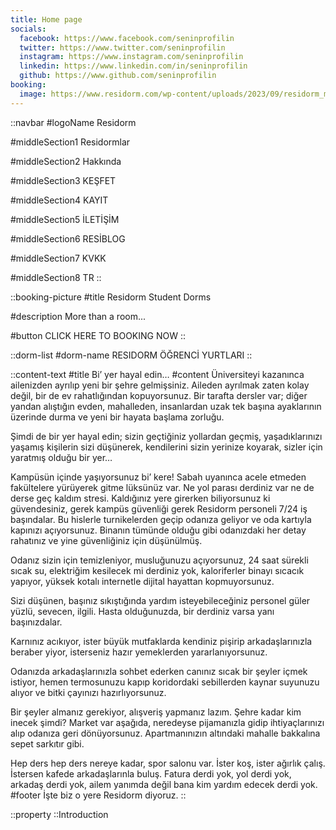 ```yaml
---
title: Home page
socials:
  facebook: https://www.facebook.com/seninprofilin
  twitter: https://www.twitter.com/seninprofilin
  instagram: https://www.instagram.com/seninprofilin
  linkedin: https://www.linkedin.com/in/seninprofilin
  github: https://www.github.com/seninprofilin
booking:
  image: https://www.residorm.com/wp-content/uploads/2023/09/residorm_mugla_resepsiyon.jpg
---
```


::navbar
#logoName
Residorm

#middleSection1
Residormlar

#middleSection2
Hakkında

#middleSection3
KEŞFET

#middleSection4
KAYIT

#middleSection5
İLETİŞİM

#middleSection6
RESİBLOG

#middleSection7
KVKK

#middleSection8
TR
::

::booking-picture
#title
Residorm Student Dorms

#description
More than a room...

#button
CLICK HERE TO BOOKING NOW
::

::dorm-list
#dorm-name
RESIDORM ÖĞRENCİ YURTLARI
::

::content-text
#title
Bi’ yer hayal edin…
#content
Üniversiteyi kazanınca ailenizden ayrılıp yeni bir şehre gelmişsiniz. Aileden ayrılmak zaten kolay değil, bir de ev rahatlığından kopuyorsunuz. Bir tarafta dersler var; diğer yandan alıştığın evden, mahalleden, insanlardan uzak tek başına ayaklarının üzerinde durma ve yeni bir hayata başlama zorluğu.

Şimdi de bir yer hayal edin; sizin geçtiğiniz yollardan geçmiş, yaşadıklarınızı yaşamış kişilerin sizi düşünerek, kendilerini sizin yerinize koyarak, sizler için yaratmış olduğu bir yer…

Kampüsün içinde yaşıyorsunuz bi’ kere! Sabah uyanınca acele etmeden fakültelere yürüyerek gitme lüksünüz var. Ne yol parası derdiniz var ne de derse geç kaldım stresi. Kaldığınız yere girerken biliyorsunuz ki güvendesiniz, gerek kampüs güvenliği gerek Residorm personeli 7/24 iş başındalar. Bu hislerle turnikelerden geçip odanıza geliyor ve oda kartıyla kapınızı açıyorsunuz. Binanın tümünde olduğu gibi odanızdaki her detay rahatınız ve yine güvenliğiniz için düşünülmüş.

Odanız sizin için temizleniyor, musluğunuzu açıyorsunuz, 24 saat sürekli sıcak su, elektriğim kesilecek mi derdiniz yok, kaloriferler binayı sıcacık yapıyor, yüksek kotalı internetle dijital hayattan kopmuyorsunuz.

Sizi düşünen, başınız sıkıştığında yardım isteyebileceğiniz personel güler yüzlü, sevecen, ilgili. Hasta olduğunuzda, bir derdiniz varsa yanı başınızdalar.

Karnınız acıkıyor, ister büyük mutfaklarda kendiniz pişirip arkadaşlarınızla beraber yiyor, isterseniz hazır yemeklerden yararlanıyorsunuz.

Odanızda arkadaşlarınızla sohbet ederken canınız sıcak bir şeyler içmek istiyor, hemen termosunuzu kapıp koridordaki sebillerden kaynar suyunuzu alıyor ve bitki çayınızı hazırlıyorsunuz.

Bir şeyler almanız gerekiyor, alışveriş yapmanız lazım. Şehre kadar kim inecek şimdi? Market var aşağıda, neredeyse pijamanızla gidip ihtiyaçlarınızı alıp odanıza geri dönüyorsunuz. Apartmanınızın altındaki mahalle bakkalına sepet sarkıtır gibi.

Hep ders hep ders nereye kadar, spor salonu var. İster koş, ister ağırlık çalış. İstersen kafede arkadaşlarınla buluş. Fatura derdi yok, yol derdi yok, arkadaş derdi yok, ailem yanımda değil bana kim yardım edecek derdi yok.
#footer
İşte biz o yere Residorm diyoruz.
::


::property
::Introduction
